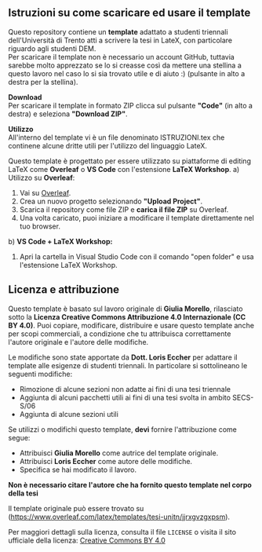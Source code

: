 ## Istruzioni su come scaricare ed usare il template
Questo repository contiene un **template** adattato a studenti triennali dell'Università di Trento atti a scrivere la tesi in LateX, con particolare riguardo agli studenti DEM.  
Per scaricare il template non è necessario un account GitHub, tuttavia sarebbe molto apprezzato se lo si creasse così da mettere una stellina a questo lavoro nel caso lo si sia trovato utile e di aiuto :) (pulsante in alto a destra per la stellina).

**Download**  
Per scaricare il template in formato ZIP clicca sul pulsante **"Code"** (in alto a destra) e seleziona **"Download ZIP"**.

**Utilizzo**  
All'interno del template vi è un file denominato ISTRUZIONI.tex che continene alcune dritte utili per l'utilizzo del linguaggio LateX.

Questo template è progettato per essere utilizzato su piattaforme di editing LaTeX come **Overleaf** o **VS Code** con l'estensione **LaTeX Workshop**.
a) Utilizzo su **Overleaf**:
1. Vai su [Overleaf](https://www.overleaf.com).
2. Crea un nuovo progetto selezionando **"Upload Project"**.
3. Scarica il repository come file ZIP e **carica il file ZIP** su Overleaf.
4. Una volta caricato, puoi iniziare a modificare il template direttamente nel tuo browser.
 
b) **VS Code + LaTeX Workshop:** 
1. Apri la cartella in Visual Studio Code con il comando "open folder" e usa l'estensione LaTeX Workshop.

## Licenza e attribuzione

Questo template è basato sul lavoro originale di **Giulia Morello**, rilasciato sotto la **Licenza Creative Commons Attribuzione 4.0 Internazionale (CC BY 4.0)**. Puoi copiare, modificare, distribuire e usare questo template anche per scopi commerciali, a condizione che tu attribuisca correttamente l'autore originale e l'autore delle modifiche.

Le modifiche sono state apportate da **Dott. Loris Eccher** per adattare il template alle esigenze di studenti triennali. In particolare si sottolineano le seguenti modifiche:
- Rimozione di alcune sezioni non adatte ai fini di una tesi triennale
- Aggiunta di alcuni pacchetti utili ai fini di una tesi svolta in ambito SECS-S/06
- Aggiunta di alcune sezioni utili

Se utilizzi o modifichi questo template, **devi** fornire l'attribuzione come segue:
- Attribuisci **Giulia Morello** come autrice del template originale.
- Attribuisci **Loris Eccher** come autore delle modifiche.
- Specifica se hai modificato il lavoro.

**Non è necessario citare l'autore che ha fornito questo template nel corpo della tesi**

Il template originale può essere trovato su (https://www.overleaf.com/latex/templates/tesi-unitn/jjrxgvzgxpsm).

Per maggiori dettagli sulla licenza, consulta il file `LICENSE` o visita il sito ufficiale della licenza: [Creative Commons BY 4.0](https://creativecommons.org/licenses/by/4.0/)
